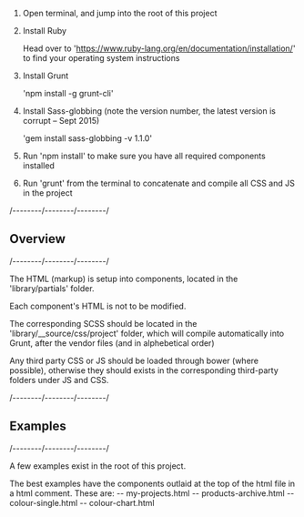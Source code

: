 
1. Open terminal, and jump into the root of this project

2. Install Ruby 
	
	Head over to 'https://www.ruby-lang.org/en/documentation/installation/' to find your operating system instructions

3. Install Grunt

	'npm install -g grunt-cli'

4. Install Sass-globbing (note the version number, the latest version is corrupt – Sept 2015)
	
	'gem install sass-globbing -v 1.1.0'

5. Run 'npm install' to make sure you have all required components installed

6. Run 'grunt' from the terminal to concatenate and compile all CSS and JS in the project


/--------/--------/--------/

## 		Overview

/--------/--------/--------/


The HTML (markup) is setup into components, located in the 'library/partials' folder.

Each component's HTML is not to be modified.

The corresponding SCSS should be located in the 'library/__source/css/project' folder, which will compile automatically into Grunt, after the vendor files (and in alphebetical order)

Any third party CSS or JS should be loaded through bower (where possible), otherwise they should exists in the corresponding third-party folders under JS and CSS.


/--------/--------/--------/

## 		Examples

/--------/--------/--------/

A few examples exist in the root of this project.

The best examples have the components outlaid at the top of the html file in a html comment. These are:
-- my-projects.html
-- products-archive.html
-- colour-single.html
-- colour-chart.html

